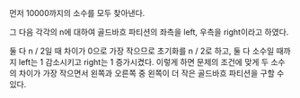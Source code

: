 먼저 10000까지의 소수를 모두 찾아낸다.

그 다음 각각의 n에 대하여 골드바흐 파티션의 좌측을 left, 우측을 right이라고 하였다.

둘 다 n / 2일 때 차이가 0으로 가장 작으므로 초기화를 n / 2로 하고, 둘 다 소수일 때까지 left는 1 감소시키고 right는 1 증가시켰다. 이렇게 하면 문제의 조건에 맞게 두 소수의 차이가 가장 작으면서 왼쪽과 오른쪽 중 왼쪽이 더 작은 골드바흐 파티션을 구할 수 있다.
